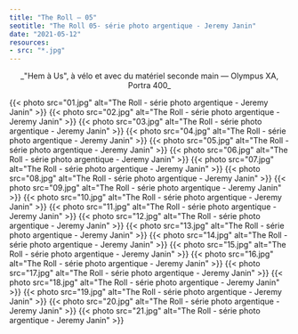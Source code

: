 ```yaml
---
title: "The Roll — 05"
seotitle: "The Roll 05- série photo argentique - Jeremy Janin"
date: "2021-05-12"
resources:
- src: "*.jpg"
---
```

<center> _"Hem à Us", à vélo et avec du matériel seconde main — Olympus XA, Portra 400_ </center>

{{< photo src="01.jpg" alt="The Roll - série photo argentique - Jeremy Janin" >}}
{{< photo src="02.jpg" alt="The Roll - série photo argentique - Jeremy Janin" >}}
{{< photo src="03.jpg" alt="The Roll - série photo argentique - Jeremy Janin" >}}
{{< photo src="04.jpg" alt="The Roll - série photo argentique - Jeremy Janin" >}}
{{< photo src="05.jpg" alt="The Roll - série photo argentique - Jeremy Janin" >}}
{{< photo src="06.jpg" alt="The Roll - série photo argentique - Jeremy Janin" >}}
{{< photo src="07.jpg" alt="The Roll - série photo argentique - Jeremy Janin" >}}
{{< photo src="08.jpg" alt="The Roll - série photo argentique - Jeremy Janin" >}}
{{< photo src="09.jpg" alt="The Roll - série photo argentique - Jeremy Janin" >}}
{{< photo src="10.jpg" alt="The Roll - série photo argentique - Jeremy Janin" >}}
{{< photo src="11.jpg" alt="The Roll - série photo argentique - Jeremy Janin" >}}
{{< photo src="12.jpg" alt="The Roll - série photo argentique - Jeremy Janin" >}}
{{< photo src="13.jpg" alt="The Roll - série photo argentique - Jeremy Janin" >}}
{{< photo src="14.jpg" alt="The Roll - série photo argentique - Jeremy Janin" >}}
{{< photo src="15.jpg" alt="The Roll - série photo argentique - Jeremy Janin" >}}
{{< photo src="16.jpg" alt="The Roll - série photo argentique - Jeremy Janin" >}}
{{< photo src="17.jpg" alt="The Roll - série photo argentique - Jeremy Janin" >}}
{{< photo src="18.jpg" alt="The Roll - série photo argentique - Jeremy Janin" >}}
{{< photo src="19.jpg" alt="The Roll - série photo argentique - Jeremy Janin" >}}
{{< photo src="20.jpg" alt="The Roll - série photo argentique - Jeremy Janin" >}}
{{< photo src="21.jpg" alt="The Roll - série photo argentique - Jeremy Janin" >}}
